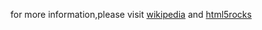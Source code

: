for more information,please visit [wikipedia](https://en.wikipedia.org/wiki/Web_browser) and [html5rocks](http://www.html5rocks.com/en/tutorials/internals/howbrowserswork/#The_rendering_engine)
